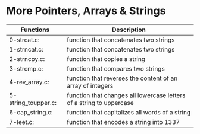 # More Pointers, Arrays & Strings
Functions | Description
--------- | -----------
0-strcat.c: | function that concatenates two strings
1-strncat.c: | function that concatenates two strings
2-strncpy.c: | function that copies a string
3-strcmp.c: | function that compares two strings
4-rev_array.c: | function that reverses the content of an array of integers
5-string_toupper.c: | function that changes all lowercase letters of a string to uppercase
6-cap_string.c: | function that capitalizes all words of a string
7-leet.c: | function that encodes a string into 1337
